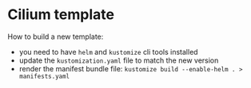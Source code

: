 # Cilium template 

How to build a new template:
- you need to have `helm` and `kustomize` cli tools installed
- update the `kustomization.yaml` file to match the new version
- render the manifest bundle file: `kustomize build --enable-helm . > manifests.yaml`
